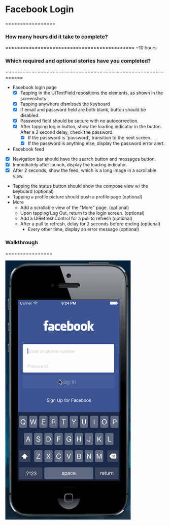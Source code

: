 # Facebook Login
=================

### How many hours did it take to complete?
============================================
~10 hours

### Which required and optional stories have you completed?
============================================================
* Facebook login page
  * [x] Tapping in the UITextField repositions the elements, as shown in the screenshots.
  * [x] Tapping anywhere dismisses the keyboard
  * [x] If email and password field are both blank, button should be disabled.
  * [x] Password field should be secure with no autocorrection.
  * [x] After tapping log in button, show the loading indicator in the button. After a 2 second delay, check the password.
    * [x] If the password is 'password', transition to the next screen.
    * [x] If the password is anything else, display the password error alert.
*	Facebook feed
  *	[x] Navigation bar should have the search button and messages button.
  * [x] Immediately after launch, display the loading indicator.
  * [x] After 2 seconds, show the feed, which is a long image in a scrollable view.
  * Tapping the status button should show the compose view w/ the keyboard (optional)
  * Tapping a profile picture should push a profile page (optional)
* More
  * Add a scrollable view of the "More" page. (optional)
  * Upon tapping Log Out, return to the login screen. (optional)
  * Add a UIRefreshControl for a pull to refresh (optional)
  * After a pull to refresh, delay for 2 seconds before ending (optional)
    * Every other time, display an error message (optional)

### Walkthrough
================

![Alt description of image](facebooklogin.gif)
